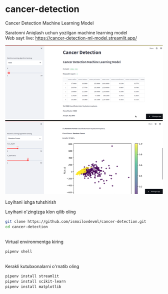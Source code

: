 # cancer-detection
Cancer Detection Machine Learning Model

Saratonni Aniqlash uchun yozilgan machine learning model <br>
Web sayt live: https://cancer-detection-ml-model.streamlit.app/ <br>

![alt text](https://github.com/ismoilovdevml/cancer-detection/blob/master/assets/1-cancer.png)
![alt text](https://github.com/ismoilovdevml/cancer-detection/blob/master/assets/2-cancer.png)

Loyihani ishga tuhshirish <br>

Loyihani o'zingizga klon qilib oling <br>

```bash
git clone https://github.com/ismoilovdevml/cancer-detection.git
cd cancer-detection
```
<br>
Virtual environmentga kiring

```bash
pipenv shell
```
<br>
Kerakli kutubxonalarni o'rnatib oling <br>

```bash
pipenv install streamlit
pipenv install scikit-learn
pipenv install matplotlib
```




